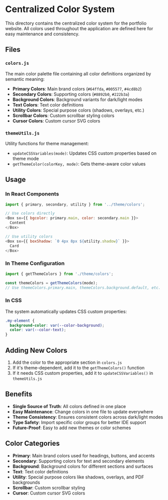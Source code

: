 # Centralized Color System

This directory contains the centralized color system for the portfolio website. All colors used throughout the application are defined here for easy maintenance and consistency.

## Files

### `colors.js`
The main color palette file containing all color definitions organized by semantic meaning:

- **Primary Colors**: Main brand colors (`#64ffda`, `#005577`, `#4cd8b2`)
- **Secondary Colors**: Supporting colors (`#8892b0`, `#222b3a`)
- **Background Colors**: Background variants for dark/light modes
- **Text Colors**: Text color definitions
- **Utility Colors**: Special purpose colors (shadows, overlays, etc.)
- **Scrollbar Colors**: Custom scrollbar styling colors
- **Cursor Colors**: Custom cursor SVG colors

### `themeUtils.js`
Utility functions for theme management:

- `updateCSSVariables(mode)`: Updates CSS custom properties based on theme mode
- `getThemeColor(colorKey, mode)`: Gets theme-aware color values

## Usage

### In React Components
```javascript
import { primary, secondary, utility } from '../theme/colors';

// Use colors directly
<Box sx={{ bgcolor: primary.main, color: secondary.main }}>
  Content
</Box>

// Use utility colors
<Box sx={{ boxShadow: `0 4px 8px ${utility.shadow}` }}>
  Card
</Box>
```

### In Theme Configuration
```javascript
import { getThemeColors } from './theme/colors';

const themeColors = getThemeColors(mode);
// Use themeColors.primary.main, themeColors.background.default, etc.
```

### In CSS
The system automatically updates CSS custom properties:
```css
.my-element {
  background-color: var(--color-background);
  color: var(--color-text);
}
```

## Adding New Colors

1. Add the color to the appropriate section in `colors.js`
2. If it's theme-dependent, add it to the `getThemeColors()` function
3. If it needs CSS custom properties, add it to `updateCSSVariables()` in `themeUtils.js`

## Benefits

- **Single Source of Truth**: All colors defined in one place
- **Easy Maintenance**: Change colors in one file to update everywhere
- **Theme Consistency**: Ensures consistent colors across dark/light modes
- **Type Safety**: Import specific color groups for better IDE support
- **Future-Proof**: Easy to add new themes or color schemes

## Color Categories

- **Primary**: Main brand colors used for headings, buttons, and accents
- **Secondary**: Supporting colors for text and secondary elements
- **Background**: Background colors for different sections and surfaces
- **Text**: Text color definitions
- **Utility**: Special purpose colors like shadows, overlays, and PDF backgrounds
- **Scrollbar**: Custom scrollbar styling
- **Cursor**: Custom cursor SVG colors 